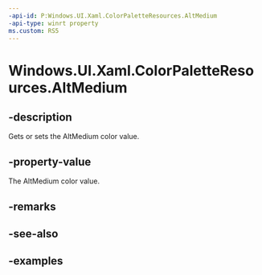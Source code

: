 ```yaml
---
-api-id: P:Windows.UI.Xaml.ColorPaletteResources.AltMedium
-api-type: winrt property
ms.custom: RS5
---
```


<!-- Property syntax.
public IReference<Color> AltMedium { get;  set; }
-->

# Windows.UI.Xaml.ColorPaletteResources.AltMedium

## -description

Gets or sets the AltMedium color value.

## -property-value

The AltMedium color value.

## -remarks

## -see-also

## -examples


